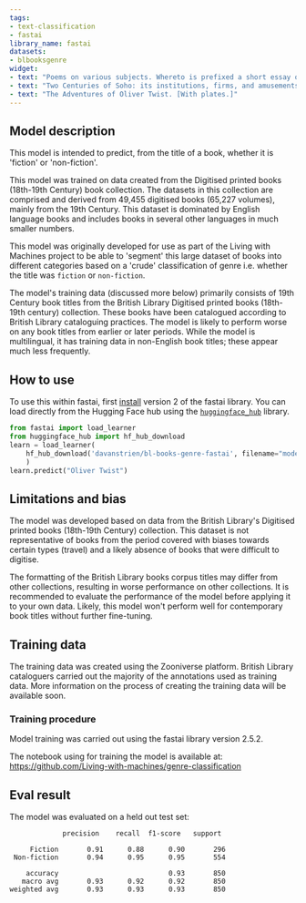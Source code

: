 ```yaml
---
tags:
- text-classification
- fastai
library_name: fastai
datasets:
- blbooksgenre
widget:
- text: "Poems on various subjects. Whereto is prefixed a short essay on the structure of English verse"
- text: "Two Centuries of Soho: its institutions, firms, and amusements. By the Clergy of St. Anne's, Soho, J. H. Cardwell ... H. B. Freeman ... G. C. Wilton ... assisted by other contributors, etc"
- text: "The Adventures of Oliver Twist. [With plates.]"
---
```


## Model description

This model is intended to predict, from the title of a book, whether it is 'fiction' or 'non-fiction'.

This model was trained on data created from the Digitised printed books (18th-19th Century) book collection. The datasets in this collection are comprised and derived from 49,455 digitised books (65,227 volumes), mainly from the 19th Century. This dataset is dominated by English language books and includes books in several other languages in much smaller numbers. 

This model was originally developed for use as part of the Living with Machines project to be able to 'segment' this large dataset of books into different categories based on a 'crude' classification of genre i.e. whether the title was `fiction` or `non-fiction`.

The model's training data (discussed more below) primarily consists of 19th Century book titles from the British Library Digitised printed books (18th-19th century) collection. These books have been catalogued according to British Library cataloguing practices. The model is likely to perform worse on any book titles from earlier or later periods. While the model is multilingual, it has training data in non-English book titles; these appear much less frequently.

## How to use

To use this within fastai, first [install](https://docs.fast.ai/#Installing) version 2 of the fastai library. You can load directly from the Hugging Face hub using the [`huggingface_hub`](https://github.com/huggingface/huggingface_hub) library. 

```python
from fastai import load_learner
from huggingface_hub import hf_hub_download
learn = load_learner(
    hf_hub_download('davanstrien/bl-books-genre-fastai', filename="model.pkl")
    )
learn.predict("Oliver Twist")
```

## Limitations and bias

The model was developed based on data from the British Library's Digitised printed books (18th-19th Century) collection. This dataset is not representative of books from the period covered with biases towards certain types (travel) and a likely absence of books that were difficult to digitise.

The formatting of the British Library books corpus titles may differ from other collections, resulting in worse performance on other collections. It is recommended to evaluate the performance of the model before applying it to your own data. Likely, this model won't perform well for contemporary book titles without further fine-tuning.

## Training data

The training data was created using the Zooniverse platform. British Library cataloguers carried out the majority of the annotations used as training data. More information on the process of creating the training data will be available soon. 

### Training procedure

Model training was carried out using the fastai library version 2.5.2. 

The notebook using for training the model is available at: https://github.com/Living-with-machines/genre-classification

## Eval result

The model was evaluated on a held out test set:
```
             precision    recall  f1-score   support

     Fiction       0.91      0.88      0.90       296
 Non-fiction       0.94      0.95      0.95       554

    accuracy                           0.93       850
   macro avg       0.93      0.92      0.92       850
weighted avg       0.93      0.93      0.93       850
```

